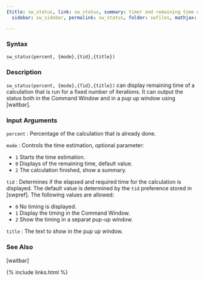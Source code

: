 ```yaml
---
{title: sw_status, link: sw_status, summary: timer and remaining time estimator, keywords: sample,
  sidebar: sw_sidebar, permalink: sw_status, folder: swfiles, mathjax: 'true'}

---
```

  
### Syntax
  
`sw_status(percent, {mode},{tid},{title})`
  
### Description
  
`sw_status(percent, {mode},{fid},{title})` can display remaining time of
a calculation that is run for a fixed number of iterations. It can output
the status both in the Command Window and in a pup up window using
[waitbar].
  
### Input Arguments
  
`percent`
: Percentage of the calculation that is already done.
  
`mode`
: Controls the time estimation, optional parameter:
  * `1` Starts the time estimation.
  * `0` Displays of the remaining time, default value.
  * `2` The calculation finished, show a summary.
  
`tid`
: Determines if the elapsed and required time for the calculation is
  displayed. The default value is determined by the `tid` preference
  stored in [swpref]. The following values are allowed:
  * `0` No timing is displayed.
  * `1` Display the timing in the Command Window.
  * `2` Show the timing in a separat pup-up window.
 
`title`
: The text to show in the pup up window.
  
### See Also
  
[waitbar]

{% include links.html %}
